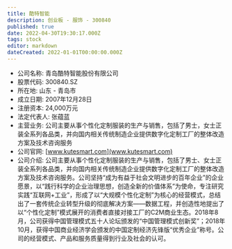 ```yaml
---
title: 酷特智能
description: 创业板 - 服饰 - 300840
published: true
date: 2022-04-30T19:30:17.000Z
tags: stock
editor: markdown
dateCreated: 2022-01-01T00:00:00.000Z
---
```


- 公司名称: 青岛酷特智能股份有限公司
- 股票代码: 300840.SZ
- 所在地: 山东 - 青岛市
- 成立日期: 2007年12月28日
- 注册资本: 24,000万元
- 法定代表人: 张蕴蓝
- 主营业务: 公司主要从事个性化定制服装的生产与销售，包括了男士，女士正装全系列各品类，并向国内相关传统制造企业提供数字化定制工厂的整体改造方案及技术咨询服务
- 公司官网: [www.kutesmart.com](www.kutesmart.com)
- 公司介绍: 公司主要从事个性化定制服装的生产与销售，包括了男士、女士正装全系列各品类，并向国内相关传统制造企业提供数字化定制工厂的整体改造方案及技术咨询服务。公司坚持“成为有益于社会文明进步的百年企业”的企业愿景，以“践行科学的企业治理思想，创造全新的价值体系”为使命，专注研究实践“互联网+工业”，形成了以“大规模个性化定制”为核心的经营模式，总结出了一套传统企业转型升级的彻底解决方案——数据工程，并创造性地提出了以“个性化定制”模式展开的消费者直接对接工厂的C2M商业生态。2018年8月，公司获得中国管理模式五十人论坛颁发的“中国管理模式创新奖”；2018年10月，获得中国商业经济学会颁发的中国定制经济先锋版“优秀企业”称号。公司的经营模式、产品和服务质量得到行业及社会的认可。


